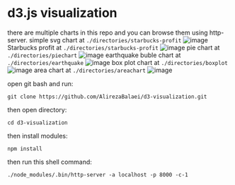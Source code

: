 # d3.js visualization

there are multiple charts in this repo and you can browse them using http-server.
simple svg chart at `./directories/starbucks-profit`
![image](https://user-images.githubusercontent.com/99330644/218257285-1278f65d-f136-4afc-9a14-1dcb1bc2feac.png)
Starbucks profit at `./directories/starbucks-profit`
![image](https://user-images.githubusercontent.com/99330644/218435832-8987e672-7111-40ae-b742-bc21f6944eb2.png)
pie chart at `./directories/piechart`
![image](https://user-images.githubusercontent.com/99330644/218467494-a9258c71-3164-4b72-bb53-2d9456e185cf.png)
earthquake buble chart at `./directories/earthquake`
![image](https://user-images.githubusercontent.com/99330644/220839096-6d9e3c42-4195-4e1c-9833-d0c9be566092.png)
box plot chart at `./directories/boxplot`
![image](https://user-images.githubusercontent.com/99330644/219865692-c53da43f-5958-4bf3-843b-6b9019582566.png)
area chart at `./directories/areachart`
![image](https://user-images.githubusercontent.com/99330644/220839351-d9cf7dd4-b0c4-4717-bbb8-ba28ed6b6066.png)


open git bash and run:

```
git clone https://github.com/AlirezaBalaei/d3-visualization.git
```

then open directory:

```
cd d3-visualization
```

then install modules:

```
npm install
```

then run this shell command:

```
./node_modules/.bin/http-server -a localhost -p 8000 -c-1
```
